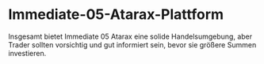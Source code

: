 # Immediate-05-Atarax-Plattform
Insgesamt bietet Immediate 05 Atarax eine solide Handelsumgebung, aber Trader sollten vorsichtig und gut informiert sein, bevor sie größere Summen investieren.
